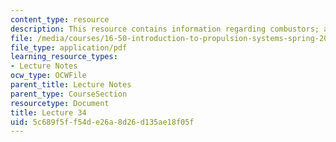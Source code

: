 ```yaml
---
content_type: resource
description: This resource contains information regarding combustors; afterburners.
file: /media/courses/16-50-introduction-to-propulsion-systems-spring-2012/5c689f5ff54de26a8d26d135ae18f05f_MIT16_50S12_lec34.pdf
file_type: application/pdf
learning_resource_types:
- Lecture Notes
ocw_type: OCWFile
parent_title: Lecture Notes
parent_type: CourseSection
resourcetype: Document
title: Lecture 34
uid: 5c689f5f-f54d-e26a-8d26-d135ae18f05f
---
```

